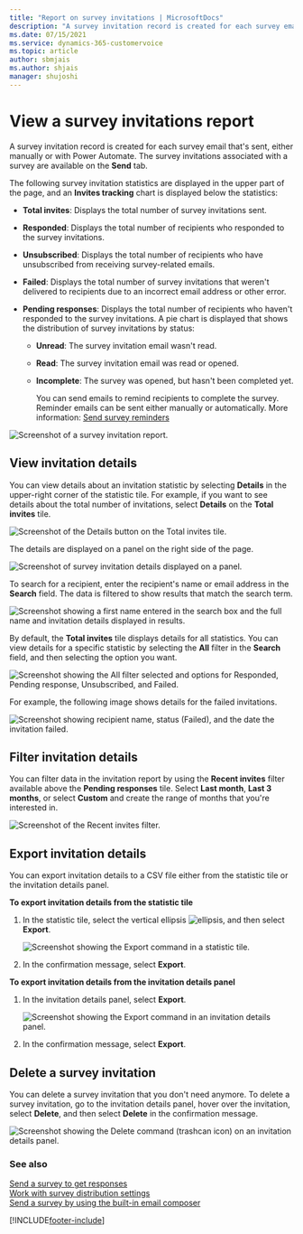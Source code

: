 ```yaml
---
title: "Report on survey invitations | MicrosoftDocs"
description: "A survey invitation record is created for each survey email that's sent. This topic explains how to view the survey invitations report."
ms.date: 07/15/2021
ms.service: dynamics-365-customervoice
ms.topic: article
author: sbmjais
ms.author: shjais
manager: shujoshi
---
```


# View a survey invitations report

A survey invitation record is created for each survey email that's sent, either manually or with Power Automate. The survey invitations associated with a survey are available on the **Send** tab.

The following survey invitation statistics are displayed in the upper part of the page, and an **Invites tracking** chart is displayed below the statistics:

- **Total invites**: Displays the total number of survey invitations sent.

- **Responded**: Displays the total number of recipients who responded to the survey invitations.

- **Unsubscribed**: Displays the total number of recipients who have unsubscribed from receiving survey-related emails.

- **Failed**: Displays the total number of survey invitations that weren't delivered to recipients due to an incorrect email address or other error.

- **Pending responses**: Displays the total number of recipients who haven't responded to the survey invitations. A pie chart is displayed that shows the distribution of survey invitations by status:

    - **Unread**: The survey invitation email wasn't read.

    - **Read**: The survey invitation email was read or opened.

    - **Incomplete**: The survey was opened, but hasn't been completed yet.

        You can send emails to remind recipients to complete the survey. Reminder emails can be sent either manually or automatically. More information: [Send survey reminders](send-survey-reminders.md)

![Screenshot of a survey invitation report.](media/invite-report.png "Survey invitation report")

## View invitation details

You can view details about an invitation statistic by selecting **Details** in the upper-right corner of the statistic tile. For example, if you want to see details about the total number of invitations, select **Details** on the **Total invites** tile.

![Screenshot of the Details button on the Total invites tile.](media/invite-details.png "Survey invitation details button")

The details are displayed on a panel on the right side of the page.

![Screenshot of survey invitation details displayed on a panel.](media/total-invites.png "Survey invitation details displayed in a panel")

To search for a recipient, enter the recipient's name or email address in the **Search** field. The data is filtered to show results that match the search term.

![Screenshot showing a first name entered in the search box and the full name and invitation details displayed in results.](media/search-recipient.png "Search for a recipient")

By default, the **Total invites** tile displays details for all statistics. You can view details for a specific statistic by selecting the **All** filter in the **Search** field, and then selecting the option you want.

![Screenshot showing the All filter selected and options for Responded, Pending response, Unsubscribed, and Failed.](media/filter-invite-details.png "Filter invitation details")

For example, the following image shows details for the failed invitations.

![Screenshot showing recipient name, status (Failed), and the date the invitation failed.](media/failed-invite-details.png "Failed invitation details")

## Filter invitation details

You can filter data in the invitation report by using the **Recent invites** filter available above the **Pending responses** tile. Select **Last month**, **Last 3 months**, or select **Custom** and create the range of months that you're interested in.

![Screenshot of the Recent invites filter.](media/filter-invite.png "Filter invitation details")

## Export invitation details

You can export invitation details to a CSV file either from the statistic tile or the invitation details panel.

<!--markdownlint-disable MD036-->
**To export invitation details from the statistic tile**

1. In the statistic tile, select the vertical ellipsis ![ellipsis](media/project-options.png "ellipsis"), and then select **Export**.

    ![Screenshot showing the Export command in a statistic tile.](media/export-invites-tile.png "Survey invitation export button")

2. In the confirmation message, select **Export**.

**To export invitation details from the invitation details panel**

1. In the invitation details panel, select **Export**.

    ![Screenshot showing the Export command in an invitation details panel.](media/export-invites-panel.png "Survey invitation export from the invitation details panel")

2. In the confirmation message, select **Export**.

## Delete a survey invitation

You can delete a survey invitation that you don't need anymore. To delete a survey invitation, go to the invitation details panel, hover over the invitation, select **Delete**, and then select **Delete** in the confirmation message.

![Screenshot showing the Delete command (trashcan icon) on an invitation details panel.](media/delete-invite.png "Delete a survey invitation from the invitation details panel")

### See also

[Send a survey to get responses](send-survey.md)<br>
[Work with survey distribution settings](distribution-settings.md)<br>
[Send a survey by using the built-in email composer](send-survey-email.md)  


[!INCLUDE[footer-include](includes/footer-banner.md)]
